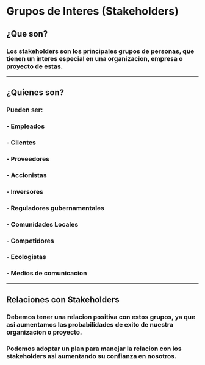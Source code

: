 # Grupos de Interes (Stakeholders)

## ¿Que son?
### Los stakeholders son los principales grupos de personas, que tienen un interes especial en una organizacion, empresa o proyecto de estas.
------------------------------------------------------
## ¿Quienes son?
### Pueden ser:
### - Empleados
### - Clientes
### - Proveedores
### - Accionistas
### - Inversores
### - Reguladores gubernamentales
### - Comunidades Locales
### - Competidores
### - Ecologistas
### - Medios de comunicacion
------------------------------------------------------
## Relaciones con Stakeholders
### Debemos tener una relacion positiva con estos grupos, ya que asi aumentamos las probabilidades de exito de nuestra organizacion o proyecto.
### Podemos adoptar un plan para manejar la relacion con los stakeholders asi aumentando su confianza en nosotros.
